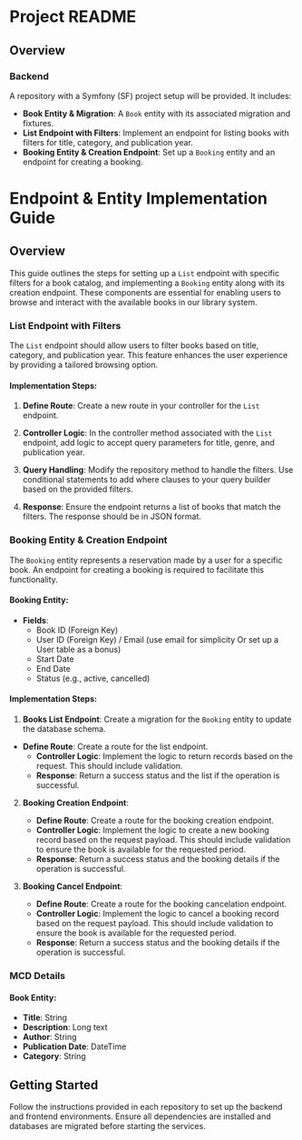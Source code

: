 # Project README

## Overview

### Backend

A repository with a Symfony (SF) project setup will be provided. It includes:

- **Book Entity & Migration**: A `Book` entity with its associated migration and fixtures.
- **List Endpoint with Filters**: Implement an endpoint for listing books with filters for title, category, and publication year.
- **Booking Entity & Creation Endpoint**: Set up a `Booking` entity and an endpoint for creating a booking.


# Endpoint & Entity Implementation Guide

## Overview

This guide outlines the steps for setting up a `List` endpoint with specific filters for a book catalog, and implementing a `Booking` entity along with its creation endpoint. These components are essential for enabling users to browse and interact with the available books in our library system.

### List Endpoint with Filters

The `List` endpoint should allow users to filter books based on title, category, and publication year. This feature enhances the user experience by providing a tailored browsing option.

#### Implementation Steps:

1. **Define Route**: Create a new route in your controller for the `List` endpoint.

2. **Controller Logic**: In the controller method associated with the `List` endpoint, add logic to accept query parameters for title, genre, and publication year.

3. **Query Handling**: Modify the repository method to handle the filters. Use conditional statements to add where clauses to your query builder based on the provided filters.

4. **Response**: Ensure the endpoint returns a list of books that match the filters. The response should be in JSON format.

### Booking Entity & Creation Endpoint

The `Booking` entity represents a reservation made by a user for a specific book. An endpoint for creating a booking is required to facilitate this functionality.

#### Booking Entity:

- **Fields**:
  - Book ID (Foreign Key)
  - User ID (Foreign Key) / Email (use email for simplicity Or set up a User table as a bonus)
  - Start Date
  - End Date
  - Status (e.g., active, cancelled)

#### Implementation Steps:


1. **Books List Endpoint**: Create a migration for the `Booking` entity to update the database schema.
 - **Define Route**: Create a route for the list  endpoint.
   - **Controller Logic**: Implement the logic to return records based on the request. This should include validation.
   - **Response**: Return a success status and the list if the operation is successful.


2. **Booking Creation Endpoint**:
   - **Define Route**: Create a route for the booking creation endpoint.
   - **Controller Logic**: Implement the logic to create a new booking record based on the request payload. This should include validation to ensure the book is available for the requested period.
   - **Response**: Return a success status and the booking details if the operation is successful.

3. **Booking Cancel Endpoint**:
    - **Define Route**: Create a route for the booking cancelation endpoint.
    - **Controller Logic**: Implement the logic to cancel a booking record based on the request payload. This should include validation to ensure the book is available for the requested period.
    - **Response**: Return a success status and the booking details if the operation is successful.

### MCD Details

#### Book Entity:

- **Title**: String
- **Description**: Long text
- **Author**: String
- **Publication Date**: DateTime
- **Category**: String

## Getting Started

Follow the instructions provided in each repository to set up the backend and frontend environments. Ensure all dependencies are installed and databases are migrated before starting the services.
